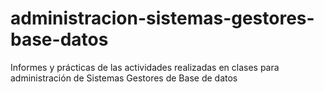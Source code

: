 # administracion-sistemas-gestores-base-datos
Informes y prácticas de las actividades realizadas en clases para administración de Sistemas Gestores de Base de datos
